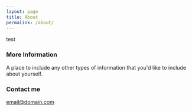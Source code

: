 ```yaml
---
layout: page
title: About
permalink: /about/
---
```

test

### More Information

A place to include any other types of information that you'd like to include about yourself.

### Contact me

[email@domain.com](mailto:email@domain.com)
